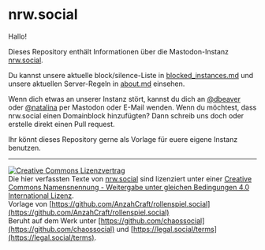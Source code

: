 # nrw.social

Hallo!

Dieses Repository enthält Informationen über die Mastodon-Instanz [nrw.social](https://nrw.social).

Du kannst unsere aktuelle block/silence-Liste in [blocked_instances.md](/blocked_instances.md) und unsere aktuellen Server-Regeln in [about.md](/about.md) einsehen.

Wenn dich etwas an unserer Instanz stört, kannst du dich an [@dbeaver](https://nrw.social/@dbeaver) oder [@natalina](https://nrw.social/@natalina) per Mastodon oder E-Mail wenden. Wenn du möchtest, dass nrw.social einen Domainblock hinzufügten? Dann schreib uns doch oder erstelle direkt einen Pull request.

Ihr könnt dieses Repository gerne als Vorlage für euere eigene Instanz benutzen.

-----
[![Creative Commons Lizenzvertrag](https://i.creativecommons.org/l/by-sa/4.0/88x31.png)](http://creativecommons.org/licenses/by-sa/4.0/)  
<span xmlns:dct="http://purl.org/dc/terms/" href="http://purl.org/dc/dcmitype/Text" property="dct:title" rel="dct:type">Die hier verfassten Texte</span> von [nrw.social](https://nrw.social) sind lizenziert unter einer [Creative Commons Namensnennung - Weitergabe unter gleichen Bedingungen 4.0 International Lizenz](http://creativecommons.org/licenses/by-sa/4.0/).   
Vorlage von [https://github.com/AnzahCraft/rollenspiel.social](https://github.com/AnzahCraft/rollenspiel.social)   
Beruht auf dem Werk unter [https://github.com/chaossocial](https://github.com/chaossocial) und [https://legal.social/terms](https://legal.social/terms).
